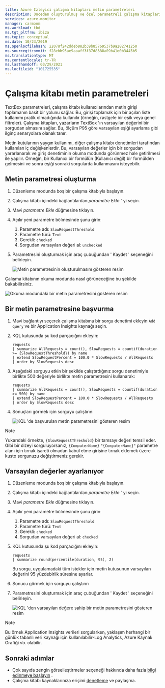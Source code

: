 ```yaml
---
title: Azure Izleyici çalışma kitapları metin parametreleri
description: Önceden oluşturulmuş ve özel parametreli çalışma kitapları ile karmaşık raporlamayı kolaylaştırın. Çalışma kitabı metin parametreleri hakkında daha fazla bilgi edinin.
services: azure-monitor
manager: carmonm
ms.workload: tbd
ms.tgt_pltfrm: ibiza
ms.topic: conceptual
ms.date: 10/23/2019
ms.openlocfilehash: 22078f242ddeb882b39b85769537b9a282741250
ms.sourcegitcommit: f28ebb95ae9aaaff3f87d8388a09b41e0b3445b5
ms.translationtype: MT
ms.contentlocale: tr-TR
ms.lasthandoff: 03/29/2021
ms.locfileid: "101725535"
---
```

# <a name="workbook-text-parameters"></a>Çalışma kitabı metin parametreleri

TextBox parametreleri, çalışma kitabı kullanıcılarından metin girişi toplamanın basit bir yolunu sağlar. Bu, girişi toplamak için bir açılan liste kullanımı pratik olmadığında kullanılır (örneğin, rastgele bir eşik veya genel filtreler). Çalışma kitapları, yazarların TextBox 'ın varsayılan değerini bir sorgudan almasını sağlar. Bu, ölçüm P95 göre varsayılan eşiği ayarlama gibi ilginç senaryolara olanak tanır.

Metin kutularının yaygın kullanımı, diğer çalışma kitabı denetimleri tarafından kullanılan iç değişkenlerdir. Bu, varsayılan değerler için bir sorgudan yararlanarak ve giriş denetiminin okuma modunda görünmez hale getirilmesi ile yapılır. Örneğin, bir Kullanıcı bir formülün (Kullanıcı değil) bir formülden gelmesini ve sonra eşiği sonraki sorgularda kullanmasını isteyebilir.

## <a name="creating-a-text-parameter"></a>Metin parametresi oluşturma
1. Düzenleme modunda boş bir çalışma kitabıyla başlayın.
2. Çalışma kitabı içindeki bağlantılardan _parametre Ekle_ ' yi seçin.
3. Mavi _parametre Ekle_ düğmesine tıklayın.
4. Açılır yeni parametre bölmesinde şunu girin:
    1. Parametre adı: `SlowRequestThreshold`
    2. Parametre türü: `Text`
    3. Gerekli: `checked`
    4. Sorgudan varsayılan değeri al: `unchecked`
5. Parametresini oluşturmak için araç çubuğundan ' Kaydet ' seçeneğini belirleyin.

    ![Metin parametresinin oluşturulmasını gösteren resim](./media/workbooks-text/text-create.png)

Çalışma kitabının okuma modunda nasıl görüneceğine bu şekilde bakabilirsiniz.

![Okuma modundaki bir metin parametresini gösteren resim](./media/workbooks-text/text-readmode.png)

## <a name="referencing-a-text-parameter"></a>Bir metin parametresine başvurma
1. Mavi bağlantıyı seçerek çalışma kitabına bir sorgu denetimi ekleyin `Add query` ve bir Application Insights kaynağı seçin.
2. KQL kutusunda şu kod parçacığını ekleyin:
    ```kusto
    requests
    | summarize AllRequests = count(), SlowRequests = countif(duration >= {SlowRequestThreshold}) by name
    | extend SlowRequestPercent = 100.0 * SlowRequests / AllRequests
    | order by SlowRequests desc
    ```
3. Aşağıdaki sorguyu etkin bir şekilde çalıştırdığınız sorgu denetimiyle birlikte 500 değeriyle birlikte metin parametresini kullanarak:
    ```kusto
    requests
    | summarize AllRequests = count(), SlowRequests = countif(duration >= 500) by name
    | extend SlowRequestPercent = 100.0 * SlowRequests / AllRequests
    | order by SlowRequests desc
    ```
4. Sonuçları görmek için sorguyu çalıştırın

    ![KQL 'de başvurulan metin parametresini gösteren resim](./media/workbooks-text/text-reference.png)

> [!NOTE]
> Yukarıdaki örnekte, `{SlowRequestThreshold}` bir tamsayı değeri temsil eder. Gibi bir dizeyi sorguluyorsanız, `{ComputerName}` `"{ComputerName}"` parametre alanı için tırnak işareti olmadan kabul etme girişine tırnak eklemek üzere kusto sorgunuzu değiştirmeniz gerekir.

## <a name="setting-default-values"></a>Varsayılan değerler ayarlanıyor
1. Düzenleme modunda boş bir çalışma kitabıyla başlayın.
2. Çalışma kitabı içindeki bağlantılardan _parametre Ekle_ ' yi seçin.
3. Mavi _parametre Ekle_ düğmesine tıklayın.
4. Açılır yeni parametre bölmesinde şunu girin:
    1. Parametre adı: `SlowRequestThreshold`
    2. Parametre türü: `Text`
    3. Gerekli: `checked`
    4. Sorgudan varsayılan değeri al: `checked`
5. KQL kutusunda şu kod parçacığını ekleyin:
    ```kusto
    requests
    | summarize round(percentile(duration, 95), 2)
    ```
    Bu sorgu, uygulamadaki tüm istekler için metin kutusunun varsayılan değerini 95 yüzdebirlik süresine ayarlar.
6. Sonucu görmek için sorguyu çalıştırın
7. Parametresini oluşturmak için araç çubuğundan ' Kaydet ' seçeneğini belirleyin.

    ![KQL 'den varsayılan değere sahip bir metin parametresini gösteren resim](./media/workbooks-text/text-default-value.png)

> [!NOTE]
> Bu örnek Application Insights verileri sorgularken, yaklaşım herhangi bir günlük tabanlı veri kaynağı için kullanılabilir-Log Analytics, Azure Kaynak Grafiği vb. olabilir.

## <a name="next-steps"></a>Sonraki adımlar

* Çok sayıda zengin görselleştirmeler seçeneği hakkında daha fazla [bilgi edinmeye başlayın](./workbooks-overview.md#visualizations) .
* Çalışma kitabı kaynaklarınıza erişimi [denetleme](./workbooks-access-control.md) ve paylaşma.